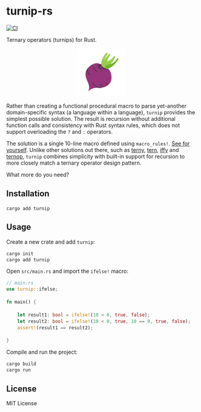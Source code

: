 # turnip-rs

[![CI][CI-img]][CI-url]

Ternary operators (turnips) for Rust.

<div align="center">
    <img src="./media/turnip.png" width="25%" height="auto" alt="turnip"</img> 
</div>

Rather than creating a functional procedural macro to parse yet-another domain-specific syntax (a language within a language), `turnip` provides the simplest possible solution. The result is recursion without additional function calls and consistency with Rust syntax rules, which does not support overloading the `?` and `:` operators.

The solution is a single 10-line macro defined using `macro_rules!`. [See for yourself](./src/lib.rs). Unlike other solutions out there, such as [terny](https://github.com/KaitlynEthylia/terny), [tern](https://github.com/lmburns/tern), [iffy](https://github.com/zfzackfrost/iffy-rs) and [ternop](https://github.com/spacekookie/ternop.rs), `turnip` combines simplicity with built-in support for recursion to more closely match a ternary operator design pattern.

What more do you need?

## Installation

```shell
cargo add turnip
```

## Usage

Create a new crate and add `turnip`:

```shell
cargo init
cargo add turnip
```

Open `src/main.rs` and import the `ifelse!` macro:

```rust
// main.rs
use turnip::ifelse;

fn main() {

    let result1: bool = ifelse!(10 < 0, true, false);
    let result2: bool = ifelse!(10 < 0, true, 10 == 0, true, false);
    assert!(result1 == result2);

}
```

Compile and run the project:

```shell
cargo build
cargo run
```

## License

MIT License

[CI-img]: https://github.com/admercs/turnip-rs/actions/workflows/rust.yml/badge.svg
[CI-url]: https://github.com/admercs/turnip-rs/actions/workflows/rust.yml
